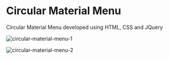 # Circular Material Menu
Circular Material Menu developed using HTML, CSS and JQuery

![circular-material-menu-1](https://user-images.githubusercontent.com/104005034/222138200-f91dd809-2285-4e7b-8edb-7de8c998c907.png)

![circular-material-menu-2](https://user-images.githubusercontent.com/104005034/222138217-5c68e715-0050-4cdb-8d81-aa617286fe0c.png)
